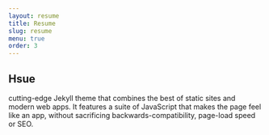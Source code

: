 ```yaml
---
layout: resume
title: Resume
slug: resume
menu: true
order: 3
---
```



## Hsue
cutting-edge Jekyll theme that combines the best of static sites and modern web apps. It features a suite of JavaScript that makes the page feel like an app, without sacrificing backwards-compatibility, page-load speed or SEO.
